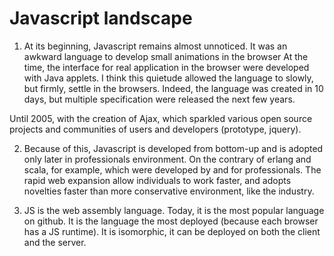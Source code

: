 # Javascript landscape

1. At its beginning, Javascript remains almost unnoticed.
It was an awkward language to develop small animations in the browser
At the time, the interface for real application in the browser were developed with Java applets.
I think this quietude allowed the language to slowly, but firmly, settle in the browsers.
Indeed, the language was created in 10 days, but multiple specification were released the next few years.

Until 2005, with the creation of Ajax, which sparkled various open source projects and communities of users and developers (prototype, jquery).

2. Because of this, Javascript is developed from bottom-up and is adopted only later in professionals environment.
On the contrary of erlang and scala, for example, which were developed by and for professionals.
The rapid web expansion allow individuals to work faster, and adopts novelties faster than more conservative environment, like the industry.

4. JS is the web assembly language.
Today, it is the most popular language on github.
It is the language the most deployed (because each browser has a JS runtime).
It is isomorphic, it can be deployed on both the client and the server.
